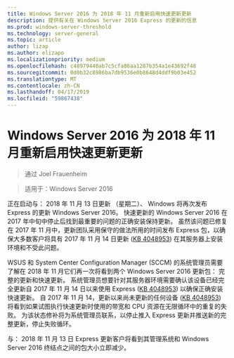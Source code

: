 ```yaml
---
title: Windows Server 2016 为 2018 年 11 月重新启用快速更新更新
description: 提供有关在 Windows Server 2016 Express 的更新的信息
ms.prod: windows-server-threshold
ms.technology: server-general
ms.topic: article
author: lizap
ms.author: elizapo
ms.localizationpriority: medium
ms.openlocfilehash: c48979440ab7c5cfa86aa1287b354a1e43692f48
ms.sourcegitcommit: 0d0b32c8986ba7db9536e0b8648d4ddf9b03e452
ms.translationtype: MT
ms.contentlocale: zh-CN
ms.lasthandoff: 04/17/2019
ms.locfileid: "59867438"
---
```

# <a name="express-updates-for-windows-server-2016-re-enabled-for-november-2018-update"></a>Windows Server 2016 为 2018 年 11 月重新启用快速更新更新

>通过 Joel Frauenheim

>适用于：Windows Server 2016

正在启动与： 2018 年 11 月 13 日更新 （星期二）、 Windows 将再次发布 Express 的更新 Windows Server 2016。 快速更新的 Windows Server 2016 在 2017 年中旬中停止后找到最重要的问题的正确安装保持更新。 虽然该问题已修复在 2017 年 11 月中，更新团队采用保守的做法所用的时间发布 Express 包，以确保大多数客户将具有 2017 年 11 月 14 日更新 ([KB 4048953](https://support.microsoft.com/help/4048953/windows-10-update-kb4048953)) 在其服务器上安装环境和不受此问题。

WSUS 和 System Center Configuration Manager (SCCM) 的系统管理员需要了解在 2018 年 11 月它们再一次将看到两个 Windows Server 2016 更新包： 完整的更新和快速更新。 系统管理员想要针对其服务器环境需要确认该设备已经完全更新自 2017 年 11 月 14 日以来使用 Express ([KB 4048953](https://support.microsoft.com/help/4048953/windows-10-update-kb4048953)) 以确保正确安装快速更新。 自 2017 年 11 月 14，更新以来尚未更新的任何设备 ([KB 4048953](https://support.microsoft.com/help/4048953/windows-10-update-kb4048953)) 将看到如果试图执行快速更新时使用的带宽和 CPU 资源在无限循环中的重复的失败。  为该状态修补将为系统管理员联系，以停止推入 Express 更新并推送新的完整更新，停止失败循环。

与： 2018 年 11 月 13 日 Express 更新客户将看到其管理系统和 Windows Server 2016 终结点之间的包大小立即减少。  